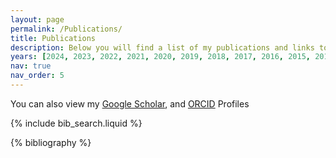 ```yaml
---
layout: page
permalink: /Publications/
title: Publications
description: Below you will find a list of my publications and links to download them. Note that they are provided here to ensure timely dissemination of scholarly and technical work. Copyright and all rights therein are retained by authors or by other copyright holders.
years: [2024, 2023, 2022, 2021, 2020, 2019, 2018, 2017, 2016, 2015, 2014, 2013]
nav: true
nav_order: 5
---
```

You can also view my [Google Scholar](https://scholar.google.com/citations?hl=en&user=TySIJ-QAAAAJ),  and [ORCID](https://orcid.org/0000-0002-9717-1804) Profiles
<!-- _pages/publications.md -->

<!-- Bibsearch Feature -->

{% include bib_search.liquid %}

<div class="publications">

{% bibliography %}

</div>
